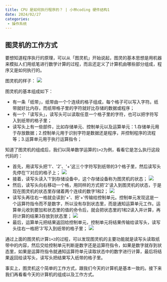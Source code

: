 ```yaml
---
title: CPU 是如何执行程序的？ | 小林coding 硬件结构1
date: 2024/02/27
categories:
 - 操作系统
---
```

## 图灵机的工作方式
要想知道程序执行的原理，可以从「图灵机」开始说起，图灵的基本思想是用机器来模拟人们用纸笔进行数学计算的过程，而且还定义了计算机由哪些部分组成，程序又是如何执行的。

图灵机的样子：
![](/image/2024022704.webp)

图灵机的基本组成如下：
- 有一条「纸带」，纸带由一个个连续的格子组成，每个格子可以写入字符。纸带就好比内存，而纸带格子里的字符就好比存储的数据或程序；
- 有一个「读写头」，读写头可以读取任意一个格子里的字符，也可以把字符写入到纸带的格子里；
- 读写头上有一些部件，比如存储单元、控制单元以及运算单元：1.存储单元用于存放数据；2.控制单元用于识别字符是数据还是程序，并控制程序的流程等；3.运算单元用于执行运算指令；

知道了图灵机的组成后，我们以简单数学运算的`1+2`为例，看看它是怎么执行这段代码的：
- 首先，用读写头把'1'、'2'、'+'这三个字符写到纸带的3个格子里，然后读写头先停在'1'对应的格子上；
![](/image/2024022705.webp)
- 接着，读写头读入'1'到存储设备中，这个存储设备称为图灵机的状态；
![](/image/2024022706.webp)
- 然后，读写头向右移动一个格，用同样的方式把'2'读入到图灵机的状态，于是现在图灵机的状态里存储着两个连续的数字1和2；
![](/image/2024022707.webp)
- 读写头再往右一格就会读到'+'、把'+'传输给控制单元。控制单元发现这是一个运算符指令而不是数字，所以没有存到状态里，而是通知运算单元工作。运算单元收到要加和状态里的值的命令后，就会把状态里的1和2读入并计算，再将计算的结果3存放到状态里；
![](/image/2024022708.webp)
- 最后，运算单元把结果返回给控制单元，控制单元将结果传输给读写头，读写头往右一格把'3'写入到纸带的格子里；
![](/image/2024022709.webp)

通过上面的图灵机计算`1+2`的过程，可以发现图灵机的主要功能就是读写头读取纸带中的内容，然后交给控制单元判断是数字还是运算符指令，如果是数字就存到状态里，如果是运算符指令就通知运算符单元读取状态中的数字进行计算，最后将结果返回给读写头，读写头把结果写入纸带的格子里。

事实上，图灵机这个简单的工作方式，跟我们今天的计算机是基本一致的。接下来我们再看看今天的计算机的组成以及工作方式。